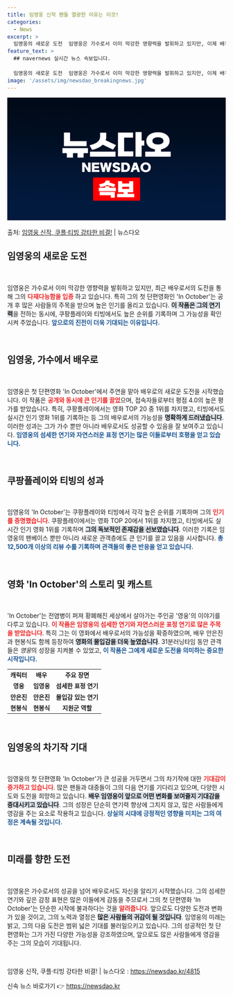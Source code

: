 ```yaml
---
title: 임영웅 신작 팬들 열광한 이유는 이것!
categories:
  - News
excerpt: >
  임영웅의 새로운 도전  임영웅은 가수로서 이미 막강한 영향력을 발휘하고 있지만, 이제 배우로서도 그의 능력을…
feature_text: >
  ## navernews 실시간 뉴스 속보입니다.

  임영웅의 새로운 도전  임영웅은 가수로서 이미 막강한 영향력을 발휘하고 있지만, 이제 배우로서도 그의 능력을…
image: '/assets/img/newsdao_breakingnews.jpg'
---
```


![뉴스다오 속보](/assets/img/newsdao_breakingnews.jpg)

<p>출처: <a href="https://newsdao.kr/4815" rel="dofollow">임영웅 신작, 쿠플·티빙 강타한 비결!</a> | 뉴스다오</p>

<h2 data-ke-size="size26">임영웅의 새로운 도전</h2>

<p data-ke-size="size16">&nbsp;</p>

임영웅은 가수로서 이미 막강한 영향력을 발휘하고 있지만, 최근 배우로서의 도전을 통해 그의 <b><span style="color: #ee2323;">다재다능함을 입증</span></b> 하고 있습니다. 특히 그의 첫 단편영화인 'In October'는 공개 후 많은 사람들의 주목을 받으며 높은 인기를 올리고 있습니다. <b><span style="background-color: #21538527;">이 작품은 그의 연기력</span></b>을 전하는 동시에, 쿠팡플레이와 티빙에서도 높은 순위를 기록하며 그 가능성을 확인시켜 주었습니다. <b><span style="color: #1a5490;">앞으로의 진전이 더욱 기대되는 이유입니다.</span></b>

<p data-ke-size="size16">&nbsp;</p>

<h2 data-ke-size="size26">임영웅, 가수에서 배우로</h2>

<p data-ke-size="size16">&nbsp;</p>

임영웅은 첫 단편영화 'In October'에서 주연을 맡아 배우로의 새로운 도전을 시작했습니다. 이 작품은 <b><span style="color: #ee2323;">공개와 동시에 큰 인기를 끌었</span></b>으며, 접속자들로부터 평점 4.0의 높은 평가를 받았습니다. 특히, 쿠팡플레이에서는 영화 TOP 20 중 1위를 차지했고, 티빙에서도 실시간 인기 영화 1위를 기록하는 등 그의 배우로서의 가능성을 <b><span style="background-color: #21538527;">명확하게 드러냈습니다</span></b>. 이러한 성과는 그가 가수 뿐만 아니라 배우로서도 성공할 수 있음을 잘 보여주고 있습니다. <b><span style="color: #1a5490;">임영웅의 섬세한 연기와 자연스러운 표정 연기는 많은 이들로부터 호평을 얻고 있습니다.</span></b> 

<p data-ke-size="size16">&nbsp;</p>

<h2 data-ke-size="size26">쿠팡플레이와 티빙의 성과</h2>

<p data-ke-size="size16">&nbsp;</p>

임영웅의 'In October'는 쿠팡플레이와 티빙에서 각각 높은 순위를 기록하며 그의 <b><span style="color: #ee2323;">인기를 증명했습니다</span></b>. 쿠팡플레이에서는 영화 TOP 20에서 1위를 차지했고, 티빙에서도 실시간 인기 영화 1위를 기록하며 <b><span style="background-color: #21538527;">그의 독보적인 존재감을 선보였습니다</span></b>. 이러한 기록은 임영웅의 팬베이스 뿐만 아니라 새로운 관객층에도 큰 인기를 끌고 있음을 시사합니다. <b><span style="color: #1a5490;">총 12,500개 이상의 리뷰 수를 기록하며 관객들의 좋은 반응을 얻고 있습니다.</span></b>

<p data-ke-size="size16">&nbsp;</p>

<h2 data-ke-size="size26">영화 'In October'의 스토리 및 캐스트</h2>

<p data-ke-size="size16">&nbsp;</p>

'In October'는 전염병이 퍼져 황폐해진 세상에서 살아가는 주인공 '영웅'의 이야기를 다루고 있습니다. <b><span style="color: #ee2323;">이 작품은 임영웅의 섬세한 연기와 자연스러운 표정 연기로 많은 주목을 받았습니다</span></b>. 특히 그는 이 영화에서 배우로서의 가능성을 확증하였으며, 배우 안은진과 현봉식도 함께 등장하여 <b><span style="background-color: #21538527;">영화의 몰입감을 더욱 높였습니다</span></b>. 31분러닝타임 동안 관객들은 *영웅*의 성장을 지켜볼 수 있었고, <b><span style="color: #1a5490;">이 작품은 그에게 새로운 도전을 의미하는 중요한 시작입니다.</span></b>

<table>
<tr>
<td style="text-align: center; height: 17px;"><b>캐릭터</b></td>
<td style="text-align: center; height: 17px;"><b>배우</b></td>
<td style="text-align: center; height: 17px;"><b>주요 장면</b></td>
</tr>
<tr>
<td style="text-align: center; height: 17px;"><b>영웅</b></td>
<td style="text-align: center; height: 17px;"><b>임영웅</b></td>
<td style="text-align: center; height: 17px;"><b>섬세한 표정 연기</b></td>
</tr>
<tr>
<td style="text-align: center; height: 17px;"><b>안은진</b></td>
<td style="text-align: center; height: 17px;"><b>안은진</b></td>
<td style="text-align: center; height: 17px;"><b>몰입감 있는 연기</b></td>
</tr>
<tr>
<td style="text-align: center; height: 17px;"><b>현봉식</b></td>
<td style="text-align: center; height: 17px;"><b>현봉식</b></td>
<td style="text-align: center; height: 17px;"><b>지원군 역할</b></td>
</tr>
</table>

<p data-ke-size="size16">&nbsp;</p>

<h2 data-ke-size="size26">임영웅의 차기작 기대</h2>

<p data-ke-size="size16">&nbsp;</p>

임영웅의 첫 단편영화 'In October'가 큰 성공을 거두면서 그의 차기작에 대한 <b><span style="color: #ee2323;">기대감이 증가하고 있습니다</span></b>. 많은 팬들과 대중들이 그의 다음 연기를 기다리고 있으며, 다양한 시도와 도전을 희망하고 있습니다. <b><span style="background-color: #21538527;">배우 임영웅이 앞으로 어떤 변화를 보여줄지 기대감을 증대시키고 있습니다</span></b>. 그의 성장은 단순히 연기력 향상에 그치지 않고, 많은 사람들에게 영감을 주는 요소로 작용하고 있습니다. <b><span style="color: #1a5490;">상실의 시대에 긍정적인 영향을 미치는 그의 여정은 계속될 것입니다.</span></b>

<p data-ke-size="size16">&nbsp;</p>

<h2 data-ke-size="size26">미래를 향한 도전</h2>

<p data-ke-size="size16">&nbsp;</p>

임영웅은 가수로서의 성공을 넘어 배우로서도 자신을 알리기 시작했습니다. 그의 섬세한 연기와 깊은 감정 표현은 많은 이들에게 감동을 주므로서 그의 첫 단편영화 'In October'는 단순한 시작에 불과하다는 것을 <b><span style="color: #ee2323;">알려줍니다</span></b>. 앞으로도 다양한 도전과 변화가 있을 것이고, 그의 노력과 열정은 <b><span style="background-color: #21538527;">많은 사람들의 귀감이 될 것입니다</span></b>. 임영웅의 미래는 밝고, 그의 다음 도전은 범위 넓은 기대를 불러일으키고 있습니다. 그의 성공적인 첫 단편영화는 그가 가진 다양한 가능성을 강조하였으며, 앞으로도 많은 사람들에게 영감을 주는 그의 모습이 기대됩니다.

<p data-ke-size="size16">&nbsp;</p>

임영웅 신작, 쿠플·티빙 강타한 비결! | 뉴스다오  : <a href="https://newsdao.kr/4815">https://newsdao.kr/4815</a> 

신속 뉴스 바로가기 👉 <a href="https://newsdao.kr" rel="dofollow">https://newsdao.kr</a>


